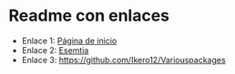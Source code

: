 # Readme con enlaces

+ Enlace 1: [Página de inicio](https://www.google.com)
+ Enlace 2: [Esemtia](https://danielcastelao.esemtia.net)
+ Enlace 3: <https://github.com/Ikero12/Variouspackages>




